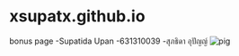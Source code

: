 # xsupatx.github.io
bonus page
-Supatida Upan
-631310039
-สุภธิดา อุปัญญ์
![pig](https://scontent.fbkk10-1.fna.fbcdn.net/v/t1.15752-0/p280x280/120071533_259506745240687_9162725761377528542_n.jpg?_nc_cat=103&_nc_sid=b96e70&_nc_ohc=jnOOMJT6rCAAX-jkFm4&_nc_ht=scontent.fbkk10-1.fna&tp=6&oh=ad7581ae4964298104def92ee6c89458&oe=5F92F99A)
